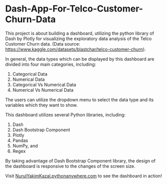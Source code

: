 # Dash-App-For-Telco-Customer-Churn-Data

This project is about building a dashboard, utilizing the python library of Dash by Plotly for visualizing the exploratory data analysis of the Telco Customer Churn data. 
(Data source: https://www.kaggle.com/datasets/blastchar/telco-customer-churn).

In general, the data types which can be displayed by this dashboard are divided into four main categories, including:
1. Categorical Data
2. Numerical Data
3. Categorical Vs Numerical Data
4. Numerical Vs Numerical Data

The users can utilize the dropdown menu to select the data type and its variables which they want to show.

This dashboard utilizes several Python libraries, including:
1. Dash
2. Dash Bootstrap Component
3. Plotly
4. Pandas
5. NumPy, and
6. Regex

By taking advantage of Dash Bootstrap Component library, the design of the dashboard is responsive to the changes of the screen size.

Visit [NurulYakimKazal.pythonanywhere.com](http://nurulyakimkazal.pythonanywhere.com/) to see the dashboard in action!
